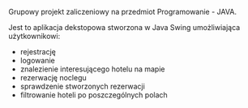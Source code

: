 Grupowy projekt zaliczeniowy na przedmiot Programowanie - JAVA.

Jest to aplikacja dekstopowa stworzona w Java Swing umożliwiająca użytkownikowi:
- rejestrację
- logowanie
- znalezienie interesującego hotelu na mapie
- rezerwację noclegu
- sprawdzenie stworzonych rezerwacji
- filtrowanie hoteli po poszczególnych polach
